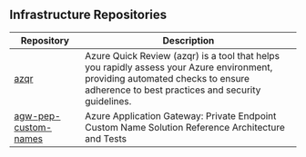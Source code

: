 ## Infrastructure Repositories

| Repository | Description |
|------------------|-------------|
| [azqr](https://github.com/Azure/azqr) | Azure Quick Review (azqr) is a tool that helps you rapidly assess your Azure environment, providing automated checks to ensure adherence to best practices and security guidelines. |
| [agw-pep-custom-names](https://github.com/Azure/agw-pep-custom-names) | Azure Application Gateway: Private Endpoint Custom Name Solution Reference Architecture and Tests |
